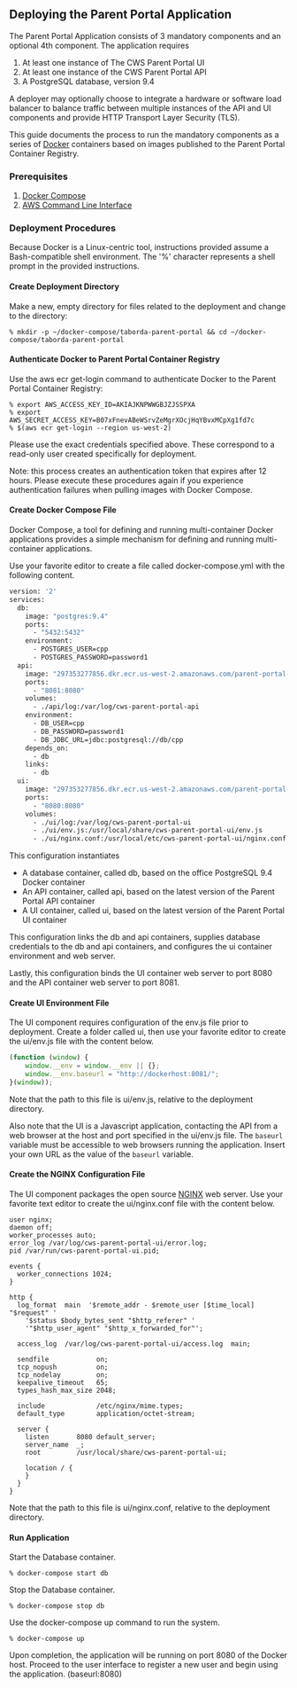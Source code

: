## Deploying the Parent Portal Application

The Parent Portal Application consists of 3 mandatory components and an optional 4th component. The application requires

1. At least one instance of The CWS Parent Portal UI
1. At least one instance of the CWS Parent Portal API
1. A PostgreSQL database, version 9.4

A deployer may optionally choose to integrate a hardware or software load balancer to balance traffic between multiple
instances of the API and UI components and provide HTTP Transport Layer Security (TLS).

This guide documents the process to run the mandatory components as a series of [Docker][docker] containers based on
images published to the Parent Portal Container Registry.

### Prerequisites

1. [Docker Compose][dockercompose]
1. [AWS Command Line Interface][awscli]

### Deployment Procedures

Because Docker is a Linux-centric tool, instructions provided assume a Bash-compatible shell environment. The '%'
character represents a shell prompt in the provided instructions.

#### Create Deployment Directory

Make a new, empty directory for files related to the deployment and change to the directory:

	% mkdir -p ~/docker-compose/taborda-parent-portal && cd ~/docker-compose/taborda-parent-portal
	
#### Authenticate Docker to Parent Portal Container Registry

Use the aws ecr get-login command to authenticate Docker to the Parent Portal Container Registry:

	% export AWS_ACCESS_KEY_ID=AKIAJKNPWWGBJZJSSPXA
	% export AWS_SECRET_ACCESS_KEY=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
	% $(aws ecr get-login --region us-west-2)

Please use the exact credentials specified above. These correspond to a read-only user created specifically for
deployment.

Note: this process creates an authentication token that expires after 12 hours. Please execute these procedures again
if you experience authentication failures when pulling images with Docker Compose.

#### Create Docker Compose File

Docker Compose, a tool for defining and running multi-container Docker applications provides a simple mechanism for
defining and running multi-container applications.

Use your favorite editor to create a file called docker-compose.yml with the following content.

```Dockerfile
version: '2'
services:
  db:
    image: "postgres:9.4"
    ports:
      - "5432:5432"
    environment:
      - POSTGRES_USER=cpp
      - POSTGRES_PASSWORD=password1
  api:
    image: "297353277856.dkr.ecr.us-west-2.amazonaws.com/parent-portal-api:latest"
    ports:
      - "8081:8080"
    volumes:
      - ./api/log:/var/log/cws-parent-portal-api
    environment:
      - DB_USER=cpp
      - DB_PASSWORD=password1
      - DB_JDBC_URL=jdbc:postgresql://db/cpp
    depends_on:
      - db
    links:
      - db
  ui:
    image: "297353277856.dkr.ecr.us-west-2.amazonaws.com/parent-portal-ui:latest"
    ports:
      - "8080:8080"
    volumes:
      - ./ui/log:/var/log/cws-parent-portal-ui
      - ./ui/env.js:/usr/local/share/cws-parent-portal-ui/env.js
      - ./ui/nginx.conf:/usr/local/etc/cws-parent-portal-ui/nginx.conf
```

This configuration instantiates

* A database container, called db, based on the office PostgreSQL 9.4 Docker container
* An API container, called api, based on the latest version of the Parent Portal API container
* A UI container, called ui,  based on the latest version of the Parent Portal UI container

This configuration links the db and api containers, supplies database credentials to the db and api containers, and
configures the ui container environment and web server.

Lastly, this configuration binds the UI container web server to port 8080 and the API container web server to port 8081.

#### Create UI Environment File

The UI component requires configuration of the env.js file prior to deployment. Create a folder called ui, then use your favorite editor to create the ui/env.js file with the content below.

```Javascript
(function (window) {
    window.__env = window.__env || {};
    window.__env.baseurl = "http://dockerhost:8081/";
}(window));
```

Note that the path to this file is ui/env.js, relative to the deployment directory.

Also note that the UI is a Javascript application, contacting the API from a web browser at the host and port specified
in the ui/env.js file. The ```baseurl``` variable must be accessible to web browsers running the application. Insert
your own URL as the value of the ```baseurl``` variable.

#### Create the NGINX Configuration File

The UI component packages the open source [NGINX][nginx] web server. Use your favorite text editor to create the
ui/nginx.conf file with the content below.

```Nginx
user nginx;
daemon off;
worker_processes auto;
error_log /var/log/cws-parent-portal-ui/error.log;
pid /var/run/cws-parent-portal-ui.pid;

events {
  worker_connections 1024;
}

http {
  log_format  main  '$remote_addr - $remote_user [$time_local] "$request" '
    '$status $body_bytes_sent "$http_referer" '
    '"$http_user_agent" "$http_x_forwarded_for"';

  access_log  /var/log/cws-parent-portal-ui/access.log  main;

  sendfile            on;
  tcp_nopush          on;
  tcp_nodelay         on;
  keepalive_timeout   65;
  types_hash_max_size 2048;

  include             /etc/nginx/mime.types;
  default_type        application/octet-stream;

  server {
    listen       8080 default_server;
    server_name  _;
    root         /usr/local/share/cws-parent-portal-ui;

    location / {
    }
  }
}
```

Note that the path to this file is ui/nginx.conf, relative to the deployment directory.

#### Run Application

Start the Database container.

    % docker-compose start db

Stop the Database container.

    % docker-compose stop db

Use the docker-compose up command to run the system.

    % docker-compose up

Upon completion, the application will be running on port 8080 of the Docker host. Proceed to the user interface to
register a new user and begin using the application. (baseurl:8080)

[docker]: https://www.docker.com
[dockercompose]: https://docs.docker.com/compose/
[awscli]: https://aws.amazon.com/cli/
[nginx]: https://nginx.org/en/